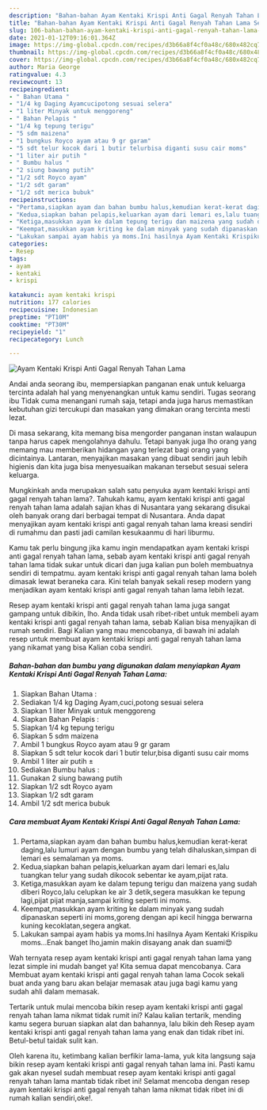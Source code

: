 ```yaml
---
description: "Bahan-bahan Ayam Kentaki Krispi Anti Gagal Renyah Tahan Lama Sederhana dan Mudah Dibuat"
title: "Bahan-bahan Ayam Kentaki Krispi Anti Gagal Renyah Tahan Lama Sederhana dan Mudah Dibuat"
slug: 106-bahan-bahan-ayam-kentaki-krispi-anti-gagal-renyah-tahan-lama-sederhana-dan-mudah-dibuat
date: 2021-01-12T09:16:01.364Z
image: https://img-global.cpcdn.com/recipes/d3b66a8f4cf0a48c/680x482cq70/ayam-kentaki-krispi-anti-gagal-renyah-tahan-lama-foto-resep-utama.jpg
thumbnail: https://img-global.cpcdn.com/recipes/d3b66a8f4cf0a48c/680x482cq70/ayam-kentaki-krispi-anti-gagal-renyah-tahan-lama-foto-resep-utama.jpg
cover: https://img-global.cpcdn.com/recipes/d3b66a8f4cf0a48c/680x482cq70/ayam-kentaki-krispi-anti-gagal-renyah-tahan-lama-foto-resep-utama.jpg
author: Maria George
ratingvalue: 4.3
reviewcount: 13
recipeingredient:
- " Bahan Utama "
- "1/4 kg Daging Ayamcucipotong sesuai selera"
- "1 liter Minyak untuk menggoreng"
- " Bahan Pelapis "
- "1/4 kg tepung terigu"
- "5 sdm maizena"
- "1 bungkus Royco ayam atau 9 gr garam"
- "5 sdt telur kocok dari 1 butir telurbisa diganti susu cair moms"
- "1 liter air putih "
- " Bumbu halus "
- "2 siung bawang putih"
- "1/2 sdt Royco ayam"
- "1/2 sdt garam"
- "1/2 sdt merica bubuk"
recipeinstructions:
- "Pertama,siapkan ayam dan bahan bumbu halus,kemudian kerat-kerat daging,lalu lumuri ayam dengan bumbu yang telah dihaluskan,simpan di lemari es semalaman ya moms."
- "Kedua,siapkan bahan pelapis,keluarkan ayam dari lemari es,lalu tuangkan telur yang sudah dikocok sebentar ke ayam,pijat rata."
- "Ketiga,masukkan ayam ke dalam tepung terigu dan maizena yang sudah diberi Royco,lalu celupkan ke air 3 detik,segera masukkan ke tepung lagi,pijat pijat manja,sampai kriting seperti ini moms."
- "Keempat,masukkan ayam kriting ke dalam minyak yang sudah dipanaskan seperti ini moms,goreng dengan api kecil hingga berwarna kuning kecoklatan,segera angkat."
- "Lakukan sampai ayam habis ya moms.Ini hasilnya Ayam Kentaki Krispiku moms...Enak banget lho,jamin makin disayang anak dan suami😍"
categories:
- Resep
tags:
- ayam
- kentaki
- krispi

katakunci: ayam kentaki krispi 
nutrition: 177 calories
recipecuisine: Indonesian
preptime: "PT10M"
cooktime: "PT30M"
recipeyield: "1"
recipecategory: Lunch

---
```



![Ayam Kentaki Krispi Anti Gagal Renyah Tahan Lama](https://img-global.cpcdn.com/recipes/d3b66a8f4cf0a48c/680x482cq70/ayam-kentaki-krispi-anti-gagal-renyah-tahan-lama-foto-resep-utama.jpg)

Andai anda seorang ibu, mempersiapkan panganan enak untuk keluarga tercinta adalah hal yang menyenangkan untuk kamu sendiri. Tugas seorang ibu Tidak cuma menangani rumah saja, tetapi anda juga harus memastikan kebutuhan gizi tercukupi dan masakan yang dimakan orang tercinta mesti lezat.

Di masa  sekarang, kita memang bisa mengorder panganan instan walaupun tanpa harus capek mengolahnya dahulu. Tetapi banyak juga lho orang yang memang mau memberikan hidangan yang terlezat bagi orang yang dicintainya. Lantaran, menyajikan masakan yang dibuat sendiri jauh lebih higienis dan kita juga bisa menyesuaikan makanan tersebut sesuai selera keluarga. 



Mungkinkah anda merupakan salah satu penyuka ayam kentaki krispi anti gagal renyah tahan lama?. Tahukah kamu, ayam kentaki krispi anti gagal renyah tahan lama adalah sajian khas di Nusantara yang sekarang disukai oleh banyak orang dari berbagai tempat di Nusantara. Anda dapat menyajikan ayam kentaki krispi anti gagal renyah tahan lama kreasi sendiri di rumahmu dan pasti jadi camilan kesukaanmu di hari liburmu.

Kamu tak perlu bingung jika kamu ingin mendapatkan ayam kentaki krispi anti gagal renyah tahan lama, sebab ayam kentaki krispi anti gagal renyah tahan lama tidak sukar untuk dicari dan juga kalian pun boleh membuatnya sendiri di tempatmu. ayam kentaki krispi anti gagal renyah tahan lama boleh dimasak lewat beraneka cara. Kini telah banyak sekali resep modern yang menjadikan ayam kentaki krispi anti gagal renyah tahan lama lebih lezat.

Resep ayam kentaki krispi anti gagal renyah tahan lama juga sangat gampang untuk dibikin, lho. Anda tidak usah ribet-ribet untuk membeli ayam kentaki krispi anti gagal renyah tahan lama, sebab Kalian bisa menyajikan di rumah sendiri. Bagi Kalian yang mau mencobanya, di bawah ini adalah resep untuk membuat ayam kentaki krispi anti gagal renyah tahan lama yang nikamat yang bisa Kalian coba sendiri.

<!--inarticleads1-->

##### Bahan-bahan dan bumbu yang digunakan dalam menyiapkan Ayam Kentaki Krispi Anti Gagal Renyah Tahan Lama:

1. Siapkan  Bahan Utama :
1. Sediakan 1/4 kg Daging Ayam,cuci,potong sesuai selera
1. Siapkan 1 liter Minyak untuk menggoreng
1. Siapkan  Bahan Pelapis :
1. Siapkan 1/4 kg tepung terigu
1. Siapkan 5 sdm maizena
1. Ambil 1 bungkus Royco ayam atau 9 gr garam
1. Siapkan 5 sdt telur kocok dari 1 butir telur,bisa diganti susu cair moms
1. Ambil 1 liter air putih ±
1. Sediakan  Bumbu halus :
1. Gunakan 2 siung bawang putih
1. Siapkan 1/2 sdt Royco ayam
1. Siapkan 1/2 sdt garam
1. Ambil 1/2 sdt merica bubuk




<!--inarticleads2-->

##### Cara membuat Ayam Kentaki Krispi Anti Gagal Renyah Tahan Lama:

1. Pertama,siapkan ayam dan bahan bumbu halus,kemudian kerat-kerat daging,lalu lumuri ayam dengan bumbu yang telah dihaluskan,simpan di lemari es semalaman ya moms.
1. Kedua,siapkan bahan pelapis,keluarkan ayam dari lemari es,lalu tuangkan telur yang sudah dikocok sebentar ke ayam,pijat rata.
1. Ketiga,masukkan ayam ke dalam tepung terigu dan maizena yang sudah diberi Royco,lalu celupkan ke air 3 detik,segera masukkan ke tepung lagi,pijat pijat manja,sampai kriting seperti ini moms.
1. Keempat,masukkan ayam kriting ke dalam minyak yang sudah dipanaskan seperti ini moms,goreng dengan api kecil hingga berwarna kuning kecoklatan,segera angkat.
1. Lakukan sampai ayam habis ya moms.Ini hasilnya Ayam Kentaki Krispiku moms...Enak banget lho,jamin makin disayang anak dan suami😍




Wah ternyata resep ayam kentaki krispi anti gagal renyah tahan lama yang lezat simple ini mudah banget ya! Kita semua dapat mencobanya. Cara Membuat ayam kentaki krispi anti gagal renyah tahan lama Cocok sekali buat anda yang baru akan belajar memasak atau juga bagi kamu yang sudah ahli dalam memasak.

Tertarik untuk mulai mencoba bikin resep ayam kentaki krispi anti gagal renyah tahan lama nikmat tidak rumit ini? Kalau kalian tertarik, mending kamu segera buruan siapkan alat dan bahannya, lalu bikin deh Resep ayam kentaki krispi anti gagal renyah tahan lama yang enak dan tidak ribet ini. Betul-betul taidak sulit kan. 

Oleh karena itu, ketimbang kalian berfikir lama-lama, yuk kita langsung saja bikin resep ayam kentaki krispi anti gagal renyah tahan lama ini. Pasti kamu gak akan nyesel sudah membuat resep ayam kentaki krispi anti gagal renyah tahan lama mantab tidak ribet ini! Selamat mencoba dengan resep ayam kentaki krispi anti gagal renyah tahan lama nikmat tidak ribet ini di rumah kalian sendiri,oke!.

